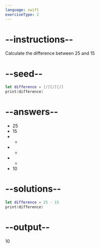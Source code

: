 ```yaml
---
language: swift
exerciseType: 2
---
```


# --instructions--

Calculate the difference between 25 and 15

# --seed--

```swift
let difference = [/][/][/]
print(difference)
```

# --answers--

- 25
- 15
-  - 
-  + 
-  * 
- 10

# --solutions--

```swift
let difference = 25 - 15
print(difference)
```

# --output--

10
